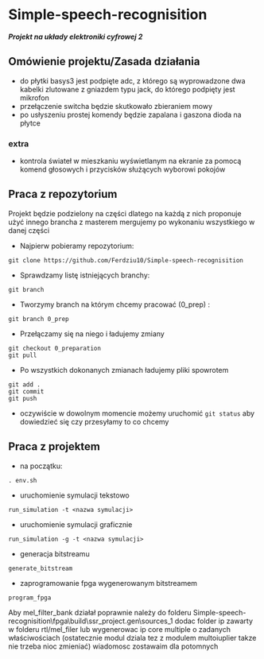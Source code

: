 # Simple-speech-recognisition
***Projekt na układy elektroniki cyfrowej 2***
## Omówienie projektu/Zasada działania
- do płytki basys3 jest podpięte adc, z którego są wyprowadzone dwa kabelki zlutowane z gniazdem typu jack, do którego podpięty jest mikrofon
- przełączenie switcha będzie skutkowało zbieraniem mowy
- po usłyszeniu prostej komendy będzie zapalana i gaszona dioda na płytce
### extra
- kontrola świateł w mieszkaniu wyświetlanym na ekranie za pomocą komend głosowych i przycisków służących wyborowi pokojów

## Praca z repozytorium
Projekt będzie podzielony na części dlatego na każdą z nich proponuje użyć innego brancha z masterem mergujemy po wykonaniu wszystkiego w danej części

- Najpierw pobieramy repozytorium:
```
git clone https://github.com/Ferdziu10/Simple-speech-recognisition
```
- Sprawdzamy listę istniejących branchy:
```
git branch
```
- Tworzymy branch na którym chcemy pracować (0_prep) :
```
git branch 0_prep
```
- Przełączamy się na niego i ładujemy zmiany
```
git checkout 0_preparation
git pull
```
- Po wszystkich dokonanych zmianach ładujemy pliki spowrotem 
```
git add .
git commit
git push
```

- oczywiście w dowolnym momencie możemy uruchomić `git status` aby dowiedzieć się czy przesyłamy to co chcemy

## Praca z projektem
- na początku:
```
. env.sh
```
- uruchomienie symulacji tekstowo
```
run_simulation -t <nazwa symulacji>
```
- uruchomienie symulacji graficznie
```
run_simulation -g -t <nazwa symulacji>
```
- generacja bitstreamu
```
generate_bitstream
```
- zaprogramowanie fpga wygenerowanym bitstreamem
```
program_fpga
```



Aby mel_filter_bank działał poprawnie należy do folderu Simple-speech-recognisition\fpga\build\ssr_project.gen\sources_1 dodac folder ip zawarty w folderu rtl/mel_filer lub wygenerowac ip core multiple o zadanych właściwościach (ostatecznie modul dziala tez z modulem multoiuplier takze nie trzeba nioc zmieniać) wiadomosc zostawaim dla potomnych
